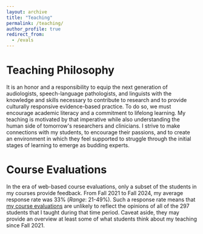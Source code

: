 ```yaml
---
layout: archive
title: "Teaching"
permalink: /teaching/
author_profile: true
redirect_from:
  - /evals
---
```

# Teaching Philosophy
It is an honor and a responsibility to equip the next generation of audiologists, speech-language pathologists, and linguists with the knowledge and skills necessary to contribute to research and to provide culturally responsive evidence-based practice. To do so, we must encourage academic literacy and a commitment to lifelong learning. My teaching is motivated by that imperative while also understanding the human side of tomorrow's researchers and clinicians. I strive to make connections with my students, to encourage their passions, and to create an environment in which they feel supported to struggle through the initial stages of learning to emerge as budding experts.

# Course Evaluations
In the era of web-based course evaluations, only a subset of the students in my courses provide feedback. From Fall 2021 to Fall 2024, my average response rate was 33% (*Range*: 21-49%). Such a response rate means that [my course evaluations](/assets/Hogan_Teaching_Evaluations.pdf) are unlikely to reflect the opinions of all of the 297 students that I taught during that time period. Caveat aside, they may provide an overview at least some of what students think about my teaching since Fall 2021.
